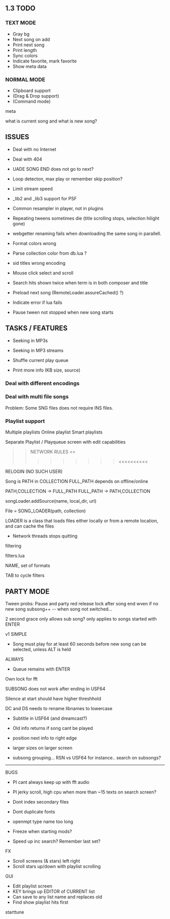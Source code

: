 
## 1.3 TODO

### TEXT MODE

* Gray bg
* Next song on add
* Print next song
* Print length
* Sync colors
* Indicate favorite, mark favorite
* Show meta data

### NORMAL MODE

* Clipboard support
* (Drag & Drop support)
* (Command mode)

meta

what is current song and what is new song?



## ISSUES

* Deal with no Internet
* Deal with 404
* UADE SONG END does not go to next?
* Loop detecton, max play or remember skip position?
* Limit stream speed
* _lib2 and _lib3 support for PSF
* Common resampler in player, not in plugins

* Repeating tweens sometimes die (title scrolling stops, selection hilight gone)
* webgetter renaming fails when downloading the same song in parallell.
* Format colors wrong
* Parse collection color from db.lua ?
* sid titles wrong encoding 
* Mouse click select and scroll
* Search hits shown twice when term is in both composer and title
* Preload next song (RemoteLoader.assureCached() ?)
* Indicate error if lua fails

* Pause tween not stopped when new song starts


## TASKS / FEATURES

* Seeking in MP3s
* Seeking in MP3 streams
* Shuffle current play queue

* Print more info (KB size, source)

### Deal with different encodings

### Deal with multi file songs

Problem: Some SNG files does not require INS files.

### Playlist support

Multiple playlists
Online playlist
Smart playlists

Separate Playlist / Playqueue screen with edit capabilities


>> NETWORK RULES <<
>>>>>>>>><<<<<<<<<<




RELOGIN (NO SUCH USER)

Song is PATH in COLLECTION
FULL_PATH depends on offline/online

PATH,COLLECTION -> FULL_PATH
FULL_PATH -> PATH,COLLECTION

songLoader.addSource(name, local_dir, url)


File = SONG_LOADER(path, collection)

LOADER is a class that loads files either locally or from a remote location, and can cache the files




* Network threads stops quitting


filtering

filters.lua

NAME, set of formats

TAB to cycle filters    

PARTY MODE
----------

Tween probs: Pause and party red
release lock after song end wven if no new song
subsong++ -- when song not switched...


2 second grace only allows sub song?
only applies to songs started with ENTER



v1 SIMPLE
* Song must play for at least 60 seconds before new song can be selected, unless ALT is held


ALWAYS
* Queue remains with ENTER 





Own lock for fft 

SUBSONG does not work after ending in
USF64

Silence at start should have higher threshhold




DC and DS needs to rename libnames to lowercase




* Subtitle in USF64 (and dreamcast?)
* Old info returns if song cant be played
* position next info to right edge
* larger sizes on larger screen

* subsong grouping... RSN vs USF64 for instance.. search on subsongs?





----------------

BUGS

* PI cant always keep up with fft audio
* PI jerky scroll, high cpu when more than ~15 texts on search screen?

* Dont index secondary files
* Dont duplicate fonts
* openmpt type name too long
* Freeze when starting mods?
* Speed up inc search? Remember last set?

FX

* Scroll screens (& stars) left right
* Scroll stars up/down with playlist scrolling


GUI

* Edit playlist screen
* KEY brings up EDITOR of CURRENT list
* Can save to any list name and replaces old
* Find show playlist hits first



starttune
